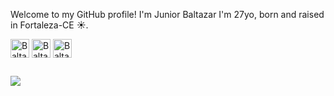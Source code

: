 
<link rel="stylesheet" type='text/css' href="https://cdn.jsdelivr.net/gh/devicons/devicon@latest/devicon.min.css" />
          
<!--
## Hi there 👋
[![Baltazar's GitHub stats](https://github-readme-stats.vercel.app/api?username=JuniorBaltazar)](https://github.com/JuniorBaltazar/github-readme-stats)
-->

Welcome to my GitHub profile!
I'm Junior Baltazar I'm 27yo, born and raised in Fortaleza-CE ☀️.

<div style="display: inline_block">   
  <img align="center" alt="Balta-Unity" height="30" widht="40" src="https://cdn.jsdelivr.net/gh/devicons/devicon@latest/icons/unity/unity-original.svg" />
  <img align="center" alt="Balta-Gitlab" height="30" widht="40" src="https://cdn.jsdelivr.net/gh/devicons/devicon@latest/icons/gitlab/gitlab-original-wordmark.svg" />
  <img align="center" alt="Balta-GitHub" height="30" widht="40" src="https://cdn.jsdelivr.net/gh/devicons/devicon@latest/icons/github/github-original-wordmark.svg" />
</div>

##

<div>   
  <a href="https://www.linkedin.com/in/junior-baltazar/" target="_blank"><img src="https://img.shields.io/badge/LinkedIn-0077B5?style=for-the-badge&logo=linkedin&logoColor=white"></a>
</div>

<!--
**JuniorBaltazar/JuniorBaltazar** is a ✨ _special_ ✨ repository because its `README.md` (this file) appears on your GitHub profile.

Here are some ideas to get you started:

- 🔭 I’m currently working on ...
- 🌱 I’m currently learning ...
- 👯 I’m looking to collaborate on ...
- 🤔 I’m looking for help with ...
- 💬 Ask me about ...
- 📫 How to reach me: ...
- 😄 Pronouns: ...
- ⚡ Fun fact: ...
-->
